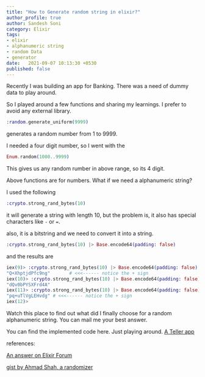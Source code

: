 ```yaml
---
title: "How to Generate random string in elixir?"
author_profile: true
author: Sandesh Soni
category: Elixir
tags:
- elixir
- alphanumeric string
- random Data
- generator
date:   2021-09-07 10:13:30 +0530
published: false
---
```


Recently I was building an app for Banking.
There was a need of dummy data to play around.

So I played around a few functions and sharing my learnings.
I prefer to avoid any external library.

```elixir
:random.generate_uniform(9999)
```

generates a random number from 1 to 9999.

I needed a four digit number,
so I went with the
```elixir
Enum.random(1000..9999)
```
This gives us any random rumber in above range, so its 4 digit.

Above functions are for numbers.
What if we need a alphanumeric string?

I used the following
```elixir
:crypto.strong_rand_bytes(10)
```
it will generate a string with length 10, but the problem is, it also has special characters like `-` or `=`.


also, it is a bitstring and we need to convert it into a string.
```elixir
:crypto.strong_rand_bytes(10) |> Base.encode64(padding: false)
```

and the results are
```elixir
iex(9)> :crypto.strong_rand_bytes(10) |> Base.encode64(padding: false)
"Q+XhptjdPfc9ng"       # <<<------ notice the + sign
iex(10)> :crypto.strong_rand_bytes(10) |> Base.encode64(padding: false)
"dQv0bPYSXFrd4A"
iex(11)> :crypto.strong_rand_bytes(10) |> Base.encode64(padding: false)
"pq+uTlVgLEHvdg" # <<<------ notice the + sign
iex(12)>
```

Watch this place to find out what did I finally choose for a random alphanumeric string.
You can mail me your best answer.


You can find the implemented code here. Just playing around.
[A Teller app](https://github.com/PaperToApp/TellerService/blob/main/lib/watermelon/banking/data_generator.ex)


references:

[An answer on Elixir Forum](https://elixirforum.com/t/generating-alphanumeric-strings-for-permalinks/11540/6)

[gist by Ahmad Shah, a randomizer](https://gist.github.com/ahmadshah/8d978bbc550128cca12dd917a09ddfb7)